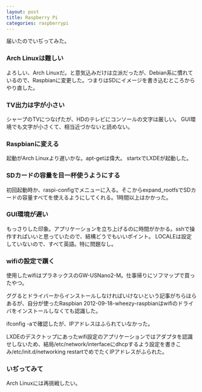 ```yaml
---
layout: post
title: Raspberry Pi
categories: raspberrypi
---
```

届いたのでいぢってみた。

### Arch Linuxは難しい
よろしい、Arch Linuxだ。と意気込みだけは立派だったが、Debian系に慣れているので、Raspbianに変更した。つまりはSDにイメージを書き込むところからやり直した。

### TV出力は字が小さい
シャープのTVにつなげたが、HDのテレビにコンソールの文字は厳しい。
GUI環境でも文字が小さくて、相当近づかないと読めない。

### Raspbianに変える
起動がArch Linuxより遅いかな。apt-getは偉大。
startxでLXDEが起動した。

### SDカードの容量を目一杯使うようにする
初回起動時か、raspi-configでメニューに入る。そこからexpand_rootfsでSDカードの容量すべてを使えるようにしてくれる。1時間以上はかかった。

### GUI環境が遅い
もっさりした印象。アプリケーションを立ち上げるのに時間がかかる。sshで操作すればいいと思っていたので、結構どうでもいいポイント。
LOCALEは設定していないので、すべて英語。特に問題なし。

### wifiの設定で躓く
使用したwifiはプラネックスのGW-USNano2-M。仕事帰りにソフマップで買ったやつ。

ググるとドライバーからインストールしなければいけないという記事がちらほらあるが、自分が使ったRaspbian 2012-09-18-wheezy-raspbianはwifiのドライバをインストールしなくても認識した。

ifconfig -aで確認したが、IPアドレスはふられていなかった。

LXDEのデスクトップにあったwifi設定のアプリケーションではアダプタを認識せしないため、結局/etc/network/interfaceにdhcpするよう設定を書きこみ/etc/init.d/networking restartでめでたくIPアドレスがふられた。

### いぢってみて
Arch Linuxには再挑戦したい。

